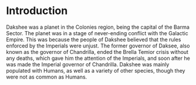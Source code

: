 # Introduction
Dakshee was a planet in the Colonies region, being the capital of the Barma Sector.
The planet was in a stage of never-ending conflict with the Galactic Empire.
This was because the people of Dakshee believed that the rules enforced by the Imperials were unjust.
The former governor of Daksee, also known as the governor of Chandrilla, ended the Brella Temior crisis without any deaths, which gave him the attention of the Imperials, and soon after he was made the Imperial governor of Chandrilla.
Dakshee was mainly populated with Humans, as well as a variety of other species, though they were not as common as Humans.